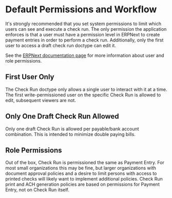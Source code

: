 # Default Permissions and Workflow

It's strongly recommended that you set system permissions to limit which users can see and execute a check run. The only permission the application enforces is that a user must have a permission level in ERPNext to create payment entries in order to perform a check run. Additionally, only the first user to access a draft check run doctype can edit it. 

See the [ERPNext documentation page](https://docs.erpnext.com/docs/v13/user/manual/en/setting-up/users-and-permissions) for more information about user and role permissions.

## First User Only
The Check Run doctype only allows a single user to interact with it at a time. The first write-permissioned user on the specific Check Run is allowed to edit, subsequent viewers are not. 

## Only One Draft Check Run Allowed
Only one draft Check Run is allowed per payable/bank account combination. This is intended to minimize double paying bills.

## Role Permissions
Out of the box, Check Run is permissioned the same as Payment Entry. For most small organizations this may be fine, but larger organizations with document approval policies and a desire to limit persons with access to printed checks will likely want to implement additional policies. Check Run print and ACH generation policies are based on permissions for Payment Entry, not on Check Run itself.



